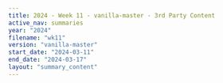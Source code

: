 ```yaml
---
title: 2024 - Week 11 - vanilla-master - 3rd Party Content
active_nav: summaries
year: "2024"
filename: "wk11"
version: "vanilla-master"
start_date: "2024-03-11"
end_date: "2024-03-17"
layout: "summary_content"
---
```

